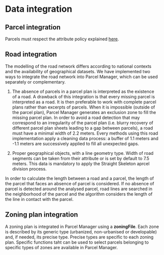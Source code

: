 #  Data integration

##  Parcel integration

Parcels must respect the attribute policy explained [here](./AttributePolicy.md). 


##  Road integration

The modelling of the road network differs according to national contexts and the availability of geographical datasets. We have implemented two ways to integrate the road network into Parcel Manager, which can be used separately or complementary.

  1. The absence of parcels in a parcel plan is interpreted as the existence of a road. A drawback of this integration is that every missing parcel is interpreted as a road. It is then preferable to work with complete parcel plans rather than excerpts of parcels.
When it is impossible (outside of the parcel plan), Parcel Manager generates an exclusion zone to fill the missing parcel plan. In order to avoid a road detection that may correspond to an irregularity of the parcel plan (i.e. blurry recovery of different parcel plan sheets leading to a gap between parcels), a road must have a minimal width of 2.2 meters.
Every methods using this road implementation apply a cleaning data process: a buffer of 1.1 meters and -1.1 meters are successively applied to fill all unexpected gaps. 

  2. Proper geographical objects, with a line geometry type. Width of road segments can be taken from their attribute or is set by default to 7.5 meters. This data is mandatory to apply the Straight Skeleton aprcel division process.

In order to calculate the length between a road and a parcel, the length of the parcel that faces an absence of parcel is considered. If no absence of parcel is detected around the analysed parcel, road lines are searched in the  neighborhood of the parcel and the algorithm considers the length of the line in contact with the parcel.

##  Zoning plan integration
A zoning plan is integrated in Parcel Manager using a **zoningFile**. Each zone is described by its generic type (urbanized, non-urbanised or developable) and, if needed, its precise type. Precise types are specific to each zoning plan.
Specific functions taht can be used to select parcels belonging to specific types of zones are available in Parcel Manager.
